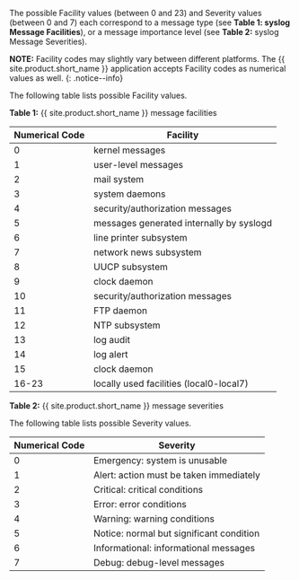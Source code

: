 The possible Facility values (between 0 and 23) and Severity values
(between 0 and 7) each correspond to a message type (see **Table 1: syslog Message Facilities**), or a message importance level (see **Table 2:** syslog Message Severities).

**NOTE:** Facility codes may slightly vary between different platforms. The
{{ site.product.short_name }} application accepts
Facility codes as numerical values as well.
{: .notice--info}

The following table lists possible Facility values.

**Table 1:** {{ site.product.short_name }} message facilities

  |Numerical Code|   Facility|
  |-----------------|--------|
  |0                |kernel messages|
  |1                |user-level messages|
  |2                |mail system|
  |3                |system daemons|
  |4                |security/authorization messages|
  |5                |messages generated internally by syslogd|
  |6                |line printer subsystem|
  |7                |network news subsystem|
  |8                |UUCP subsystem|
  |9                |clock daemon|
  |10               |security/authorization messages|
  |11               |FTP daemon|
  |12               |NTP subsystem|
  |13               |log audit|
  |14               |log alert|
  |15               |clock daemon|
  |16-23            |locally used facilities (local0-local7)|

**Table 2:** {{ site.product.short_name }} message severities

The following table lists possible Severity values.

  |Numerical Code|   Severity|
  |----------------|------------------------------------------|
  |0                |Emergency: system is unusable|
  |1                |Alert: action must be taken immediately|
  |2                |Critical: critical conditions|
  |3                |Error: error conditions|
  |4                |Warning: warning conditions|
  |5                |Notice: normal but significant condition|
  |6                |Informational: informational messages|
  |7                |Debug: debug-level messages|

